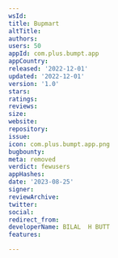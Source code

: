 ```yaml
---
wsId: 
title: Bupmart
altTitle: 
authors: 
users: 50
appId: com.plus.bumpt.app
appCountry: 
released: '2022-12-01'
updated: '2022-12-01'
version: '1.0'
stars: 
ratings: 
reviews: 
size: 
website: 
repository: 
issue: 
icon: com.plus.bumpt.app.png
bugbounty: 
meta: removed
verdict: fewusers
appHashes: 
date: '2023-08-25'
signer: 
reviewArchive: 
twitter: 
social: 
redirect_from: 
developerName: BILAL  H BUTT
features: 

---
```


